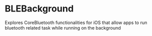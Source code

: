 # BLEBackground
Explores  CoreBluetooth functionalities for iOS that allow  apps to run bluetooth related task while running on the background
